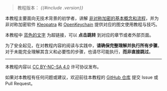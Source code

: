 > 教程版本： *{{#include .version}}*

本教程主要面向无技术背景的初学者，讲解 [非对称加密的基本概念和流程](introduction.md)，并为非对称加密软件 [Kleopatra](kleopatra.md) 和 [OpenKeychain](openkeychain.md) 提供对应的图文使用教程与技巧。

本教程中 [蓝色的文字](#) 为超链接，可以 **点击跳转** 到对应的章节或者外部页面。

为了安全起见，在对教程内容的阅读与实践中，**请确保完整理解并执行所有步骤**。对于未能完全理解其含义和必要性的步骤，也请尽可能执行，**而非直接跳过**。

---

本教程内容以 [CC BY-NC-SA 4.0](https://creativecommons.org/licenses/by-nc-sa/4.0/) 许可协议发布。

如果对本教程有任何问题或建议，欢迎前往本教程的 [GitHub 仓库](https://github.com/cyraivndle2/gpg-tutorial/) 提交 Issue 或 Pull Request。